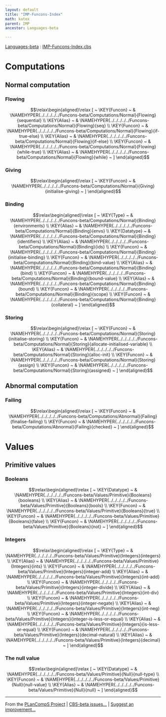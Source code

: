 ```yaml
---
layout: default
title: "IMP-Funcons-Index"
math: katex
parent: IMP
ancestor: Languages-beta

---
```


[Languages-beta] : [IMP-Funcons-Index.cbs]




# Computations
               


## Normal computation
               


### Flowing
               


$$\relax\begin{aligned}\relax
  [ ~ 
  \KEY{Funcon} ~ & \NAMEHYPER{../../../../../Funcons-beta/Computations/Normal}{Flowing}{sequential} \\
  \KEY{Alias} ~ & \NAMEHYPER{../../../../../Funcons-beta/Computations/Normal}{Flowing}{seq} \\
  \KEY{Funcon} ~ & \NAMEHYPER{../../../../../Funcons-beta/Computations/Normal}{Flowing}{if-true-else} \\
  \KEY{Alias} ~ & \NAMEHYPER{../../../../../Funcons-beta/Computations/Normal}{Flowing}{if-else} \\
  \KEY{Funcon} ~ & \NAMEHYPER{../../../../../Funcons-beta/Computations/Normal}{Flowing}{while-true} \\
  \KEY{Alias} ~ & \NAMEHYPER{../../../../../Funcons-beta/Computations/Normal}{Flowing}{while}
  ~ ]
\end{aligned}$$

### Giving
               


$$\relax\begin{aligned}\relax
  [ ~ 
  \KEY{Funcon} ~ & \NAMEHYPER{../../../../../Funcons-beta/Computations/Normal}{Giving}{initialise-giving}
  ~ ]
\end{aligned}$$

### Binding
               


$$\relax\begin{aligned}\relax
  [ ~ 
  \KEY{Type} ~ & \NAMEHYPER{../../../../../Funcons-beta/Computations/Normal}{Binding}{environments} \\
  \KEY{Alias} ~ & \NAMEHYPER{../../../../../Funcons-beta/Computations/Normal}{Binding}{envs} \\
  \KEY{Datatype} ~ & \NAMEHYPER{../../../../../Funcons-beta/Computations/Normal}{Binding}{identifiers} \\
  \KEY{Alias} ~ & \NAMEHYPER{../../../../../Funcons-beta/Computations/Normal}{Binding}{ids} \\
  \KEY{Funcon} ~ & \NAMEHYPER{../../../../../Funcons-beta/Computations/Normal}{Binding}{initialise-binding} \\
  \KEY{Funcon} ~ & \NAMEHYPER{../../../../../Funcons-beta/Computations/Normal}{Binding}{bind-value} \\
  \KEY{Alias} ~ & \NAMEHYPER{../../../../../Funcons-beta/Computations/Normal}{Binding}{bind} \\
  \KEY{Funcon} ~ & \NAMEHYPER{../../../../../Funcons-beta/Computations/Normal}{Binding}{bound-value} \\
  \KEY{Alias} ~ & \NAMEHYPER{../../../../../Funcons-beta/Computations/Normal}{Binding}{bound} \\
  \KEY{Funcon} ~ & \NAMEHYPER{../../../../../Funcons-beta/Computations/Normal}{Binding}{scope} \\
  \KEY{Funcon} ~ & \NAMEHYPER{../../../../../Funcons-beta/Computations/Normal}{Binding}{collateral}
  ~ ]
\end{aligned}$$

### Storing
               


$$\relax\begin{aligned}\relax
  [ ~ 
  \KEY{Funcon} ~ & \NAMEHYPER{../../../../../Funcons-beta/Computations/Normal}{Storing}{initialise-storing} \\
  \KEY{Funcon} ~ & \NAMEHYPER{../../../../../Funcons-beta/Computations/Normal}{Storing}{allocate-initialised-variable} \\
  \KEY{Alias} ~ & \NAMEHYPER{../../../../../Funcons-beta/Computations/Normal}{Storing}{alloc-init} \\
  \KEY{Funcon} ~ & \NAMEHYPER{../../../../../Funcons-beta/Computations/Normal}{Storing}{assign} \\
  \KEY{Funcon} ~ & \NAMEHYPER{../../../../../Funcons-beta/Computations/Normal}{Storing}{assigned}
  ~ ]
\end{aligned}$$

## Abnormal computation
               


### Failing
               


$$\relax\begin{aligned}\relax
  [ ~ 
  \KEY{Funcon} ~ & \NAMEHYPER{../../../../../Funcons-beta/Computations/Abnormal}{Failing}{finalise-failing} \\
  \KEY{Funcon} ~ & \NAMEHYPER{../../../../../Funcons-beta/Computations/Abnormal}{Failing}{checked}
  ~ ]
\end{aligned}$$

# Values
               


## Primitive values
               


### Booleans
               


$$\relax\begin{aligned}\relax
  [ ~ 
  \KEY{Datatype} ~ & \NAMEHYPER{../../../../../Funcons-beta/Values/Primitive}{Booleans}{booleans} \\
  \KEY{Alias} ~ & \NAMEHYPER{../../../../../Funcons-beta/Values/Primitive}{Booleans}{bools} \\
  \KEY{Funcon} ~ & \NAMEHYPER{../../../../../Funcons-beta/Values/Primitive}{Booleans}{true} \\
  \KEY{Funcon} ~ & \NAMEHYPER{../../../../../Funcons-beta/Values/Primitive}{Booleans}{false} \\
  \KEY{Funcon} ~ & \NAMEHYPER{../../../../../Funcons-beta/Values/Primitive}{Booleans}{not}
  ~ ]
\end{aligned}$$

### Integers
               


$$\relax\begin{aligned}\relax
  [ ~ 
  \KEY{Type} ~ & \NAMEHYPER{../../../../../Funcons-beta/Values/Primitive}{Integers}{integers} \\
  \KEY{Alias} ~ & \NAMEHYPER{../../../../../Funcons-beta/Values/Primitive}{Integers}{ints} \\
  \KEY{Funcon} ~ & \NAMEHYPER{../../../../../Funcons-beta/Values/Primitive}{Integers}{integer-add} \\
  \KEY{Alias} ~ & \NAMEHYPER{../../../../../Funcons-beta/Values/Primitive}{Integers}{int-add} \\
  \KEY{Funcon} ~ & \NAMEHYPER{../../../../../Funcons-beta/Values/Primitive}{Integers}{integer-divide} \\
  \KEY{Alias} ~ & \NAMEHYPER{../../../../../Funcons-beta/Values/Primitive}{Integers}{int-div} \\
  \KEY{Funcon} ~ & \NAMEHYPER{../../../../../Funcons-beta/Values/Primitive}{Integers}{integer-negate} \\
  \KEY{Alias} ~ & \NAMEHYPER{../../../../../Funcons-beta/Values/Primitive}{Integers}{int-neg} \\
  \KEY{Funcon} ~ & \NAMEHYPER{../../../../../Funcons-beta/Values/Primitive}{Integers}{integer-is-less-or-equal} \\
  \KEY{Alias} ~ & \NAMEHYPER{../../../../../Funcons-beta/Values/Primitive}{Integers}{is-less-or-equal} \\
  \KEY{Funcon} ~ & \NAMEHYPER{../../../../../Funcons-beta/Values/Primitive}{Integers}{decimal-natural} \\
  \KEY{Alias} ~ & \NAMEHYPER{../../../../../Funcons-beta/Values/Primitive}{Integers}{decimal}
  ~ ]
\end{aligned}$$

### The null value
               


$$\relax\begin{aligned}\relax
  [ ~ 
  \KEY{Datatype} ~ & \NAMEHYPER{../../../../../Funcons-beta/Values/Primitive}{Null}{null-type} \\
  \KEY{Funcon} ~ & \NAMEHYPER{../../../../../Funcons-beta/Values/Primitive}{Null}{null-value} \\
  \KEY{Alias} ~ & \NAMEHYPER{../../../../../Funcons-beta/Values/Primitive}{Null}{null}
  ~ ]
\end{aligned}$$



[Funcons-beta]: /CBS-beta/math/Funcons-beta
  "FUNCONS-BETA"
[Unstable-Funcons-beta]: /CBS-beta/math/Unstable-Funcons-beta
  "UNSTABLE-FUNCONS-BETA"
[Languages-beta]: /CBS-beta/math/Languages-beta
  "LANGUAGES-BETA"
[Unstable-Languages-beta]: /CBS-beta/math/Unstable-Languages-beta
  "UNSTABLE-LANGUAGES-BETA"
[CBS-beta]: /CBS-beta 
  "CBS-BETA"


____

From the [PLanCompS Project] | [CBS-beta issues...] | [Suggest an improvement...]

[IMP-Funcons-Index.cbs]: /CBS-beta/Languages-beta/IMP/IMP-cbs/IMP/IMP-Funcons-Index/IMP-Funcons-Index.cbs
  "CBS SOURCE FILE"
[PLanCompS Project]: https://plancomps.github.io
  "PROGRAMMING LANGUAGE COMPONENTS AND SPECIFICATIONS PROJECT HOME PAGE"
[CBS-beta issues...]: https://github.com/plancomps/CBS-beta/issues
  "CBS-BETA ISSUE REPORTS ON GITHUB"
[Suggest an improvement...]: mailto:plancomps@gmail.com?Subject=CBS-beta%20-%20comment&Body=Re%3A%20CBS-beta%20specification%20at%20IMP/IMP-Funcons-Index/IMP-Funcons-Index.cbs%0A%0AComment/Query/Issue/Suggestion%3A%0A%0A%0ASignature%3A%0A 
  "GENERATE AN EMAIL TEMPLATE"
